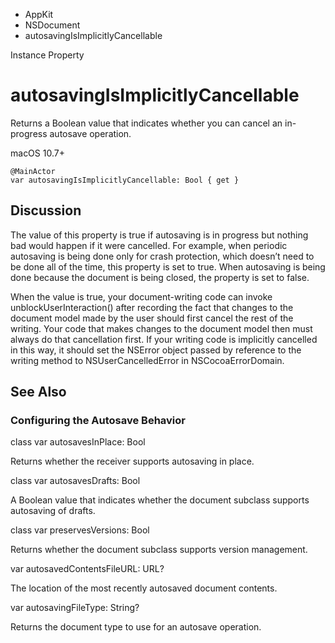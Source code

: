 

- AppKit
- NSDocument
-  autosavingIsImplicitlyCancellable 

Instance Property

# autosavingIsImplicitlyCancellable

Returns a Boolean value that indicates whether you can cancel an in-progress autosave operation.

macOS 10.7+

``` source
@MainActor
var autosavingIsImplicitlyCancellable: Bool { get }
```

## Discussion

The value of this property is true if autosaving is in progress but nothing bad would happen if it were cancelled. For example, when periodic autosaving is being done only for crash protection, which doesn’t need to be done all of the time, this property is set to true. When autosaving is being done because the document is being closed, the property is set to false.

When the value is true, your document-writing code can invoke unblockUserInteraction() after recording the fact that changes to the document model made by the user should first cancel the rest of the writing. Your code that makes changes to the document model then must always do that cancellation first. If your writing code is implicitly cancelled in this way, it should set the NSError object passed by reference to the writing method to NSUserCancelledError in NSCocoaErrorDomain.

## See Also

### Configuring the Autosave Behavior

class var autosavesInPlace: Bool

Returns whether the receiver supports autosaving in place.

class var autosavesDrafts: Bool

A Boolean value that indicates whether the document subclass supports autosaving of drafts.

class var preservesVersions: Bool

Returns whether the document subclass supports version management.

var autosavedContentsFileURL: URL?

The location of the most recently autosaved document contents.

var autosavingFileType: String?

Returns the document type to use for an autosave operation.

